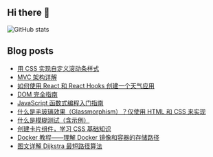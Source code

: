 ## Hi there 👋


![GitHub stats](https://github-readme-stats.vercel.app/api?username=humilitas&show_icons=true)  

## Blog posts
<!-- BLOG-POST-LIST:START -->
- [用 CSS 实现自定义滚动条样式](https://chinese.freecodecamp.org/news/css-scrollbar-tutorial/)
- [MVC 架构详解](https://chinese.freecodecamp.org/news/the-model-view-controller-pattern-mvc-architecture-and-frameworks-explained/)
- [如何使用 React 和 React Hooks 创建一个天气应用](https://chinese.freecodecamp.org/news/learn-react-by-building-a-weather-app/)
- [DOM 完全指南](https://chinese.freecodecamp.org/news/how-to-manipulate-the-dom-beginners-guide/)
- [JavaScript 函数式编程入门指南](https://chinese.freecodecamp.org/news/functional-programming-in-javascript-for-beginners/)
- [什么是毛玻璃效果（Glassmorphism）？仅使用 HTML 和 CSS 来实现](https://chinese.freecodecamp.org/news/glassmorphism-design-effect-with-html-css/)
- [什么是模糊测试（含示例）](https://chinese.freecodecamp.org/news/whats-fuzzing-fuzz-testing-explained/)
- [创建卡片组件，学习 CSS 基础知识](https://chinese.freecodecamp.org/news/learn-css-basics-by-building-a-card-component/)
- [Docker 教程——理解 Docker 镜像和容器的存储路径](https://chinese.freecodecamp.org/news/where-are-docker-images-stored-docker-container-paths-explained/)
- [图文详解 Dijkstra 最短路径算法](https://chinese.freecodecamp.org/news/dijkstras-shortest-path-algorithm-visual-introduction/)
<!-- BLOG-POST-LIST:END -->
